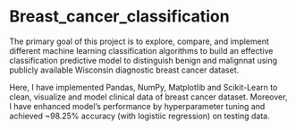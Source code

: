 # Breast_cancer_classification

The primary goal of this project is to explore, compare, and implement different machine learning classification algorithms to build an effective classification predictive model to distinguish benign and malignnat using publicly available Wisconsin diagnostic breast cancer dataset.

Here, I have implemented Pandas, NumPy, Matplotlib and Scikit-Learn to clean, visualize and model clinical data of breast cancer dataset. Moreover, I have enhanced model’s performance by hyperparameter tuning and achieved ~98.25% accuracy (with logistiic regression) on testing data.

